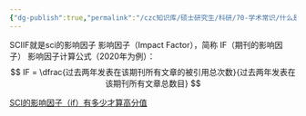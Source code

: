 ```yaml
---
{"dg-publish":true,"permalink":"/czc知识库/硕士研究生/科研/70-学术常识/什么是影响因子（IF）SCIIF/","dgPassFrontmatter":true,"created":"2024-06-18T17:45:21.828+08:00","updated":"2024-12-08T12:30:44.609+08:00"}
---
```




SCIIF就是sci的影响因子
影响因子（Impact Factor），简称 IF（期刊的影响因子）
影响因子计算公式（2020年为例）：
$$
IF = \dfrac{过去两年发表在该期刊所有文章的被引用总次数}{过去两年发表在该期刊所有文章总数目}
$$


[SCI的影响因子（if）有多少才算高分值](SCI的影响因子（if）有多少才算高分值.md)
